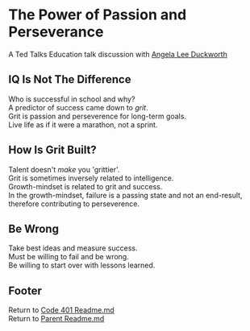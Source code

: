 # The Power of Passion and Perseverance

A Ted Talks Education talk discussion with [Angela Lee Duckworth](https://www.ted.com/talks/angela_lee_duckworth_grit_the_power_of_passion_and_perseverance)  

## IQ Is Not The Difference

Who is successful in school and why?  
A predictor of success came down to *grit*.  
Grit is passion and perseverence for long-term goals.  
Live life as if it were a marathon, not a sprint.  

## How Is Grit Built?

Talent doesn't *make* you 'grittier'.  
Grit is sometimes inversely related to intelligence.  
Growth-mindset is related to grit and success.  
In the growth-mindset, failure is a passing state and not an end-result, therefore contributing to perseverence.  

## Be Wrong

Take best ideas and measure success.  
Must be willing to fail and be wrong.  
Be willing to start over with lessons learned.  

## Footer

Return to [Code 401 Readme.md](./readme.html)  
Return to [Parent Readme.md](../README.html)  
